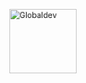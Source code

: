 [<image src="http://assets.lrug.org/images/globaldev_logo_small.png" width="120" height="114" alt="Globaldev" title="Globaldev Logo"/>](http://www.globaldev.co.uk/)

